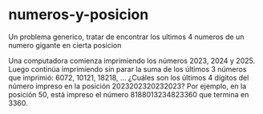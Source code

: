 # numeros-y-posicion
Un problema generico, tratar de encontrar los ultimos 4 numeros de un numero gigante en cierta posicion


Una computadora comienza imprimiendo los números 2023, 2024 y 2025.
Luego continúa imprimiendo sin parar la suma de los últimos 3 números que imprimió: 6072, 10121, 18218, …
¿Cuáles son los últimos 4 dígitos del número impreso en la posición 2023202320232023?
Por ejemplo, en la posición 50, está impreso el número 8188013234823360 que termina en 3360.


